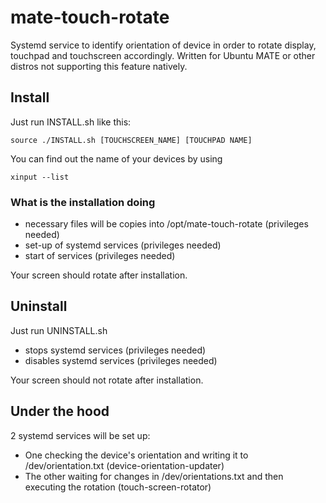 # mate-touch-rotate
Systemd service to identify orientation of device in order to rotate display, touchpad and touchscreen accordingly. Written for Ubuntu MATE or other distros not supporting this feature natively.

## Install
Just run INSTALL.sh like this:

```
source ./INSTALL.sh [TOUCHSCREEN_NAME] [TOUCHPAD NAME]
```

You can find out the name of your devices by using

```
xinput --list
```

### What is the installation doing
* necessary files will be copies into /opt/mate-touch-rotate (privileges needed)
* set-up of systemd services (privileges needed)
* start of services (privileges needed)

Your screen should rotate after installation.


## Uninstall 
Just run UNINSTALL.sh
* stops systemd services (privileges needed)
* disables systemd services (privileges needed)

Your screen should not rotate after installation.

## Under the hood
2 systemd services will be set up:
* One checking the device's orientation and writing it to /dev/orientation.txt (device-orientation-updater)
* The other waiting for changes in /dev/orientations.txt and then executing the rotation (touch-screen-rotator)
